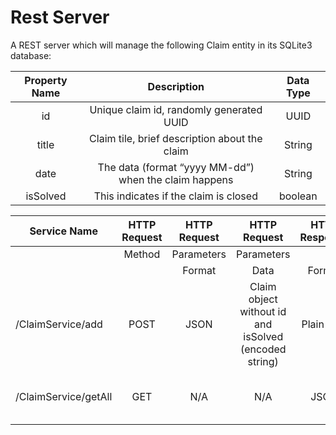# Rest Server

A REST server which will manage the following Claim entity in its SQLite3 database:  

| Property Name |                      Description                      | Data Type |
|:-------------:|:-----------------------------------------------------:|:---------:|
| id            | Unique claim id, randomly generated UUID              | UUID      |
| title         | Claim tile, brief description about the claim         | String    |
| date          | The data (format “yyyy MM-dd”) when the claim happens | String    |
| isSolved      | This indicates if the claim is closed                 | boolean   |


| Service Name         | HTTP Request | HTTP Request |                      HTTP Request                     | HTTP Response |              HTTP Response             |
|----------------------|:------------:|:------------:|:-----------------------------------------------------:|:-------------:|:--------------------------------------:|
|                      |    Method    |  Parameters  |                       Parameters                      |               |                                        |
|                      |              |    Format    |                          Data                         |     Format    |                  Data                  |
| /ClaimService/add    | POST         | JSON         | Claim object without id and isSolved (encoded string) | Plain Text    | Same as the server we implemented      |
| /ClaimService/getAll | GET          |      N/A     |                          N/A                          | JSON          | List of Claim objects (encoded string) |
